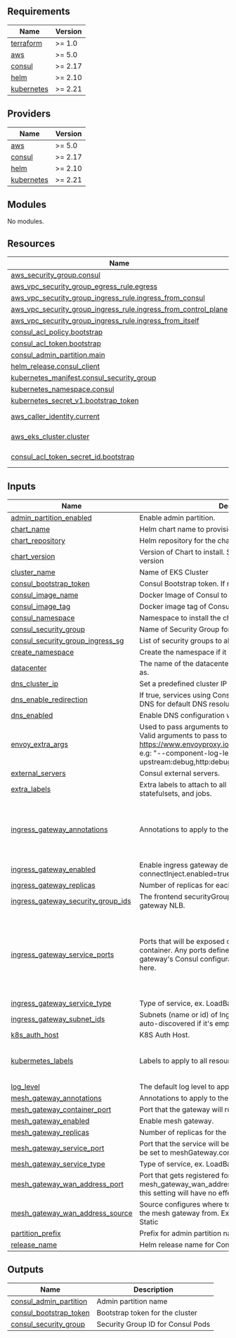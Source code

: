 <!-- BEGIN_TF_DOCS -->
## Requirements

| Name | Version |
|------|---------|
| <a name="requirement_terraform"></a> [terraform](#requirement\_terraform) | >= 1.0 |
| <a name="requirement_aws"></a> [aws](#requirement\_aws) | >= 5.0 |
| <a name="requirement_consul"></a> [consul](#requirement\_consul) | >= 2.17 |
| <a name="requirement_helm"></a> [helm](#requirement\_helm) | >= 2.10 |
| <a name="requirement_kubernetes"></a> [kubernetes](#requirement\_kubernetes) | >= 2.21 |

## Providers

| Name | Version |
|------|---------|
| <a name="provider_aws"></a> [aws](#provider\_aws) | >= 5.0 |
| <a name="provider_consul"></a> [consul](#provider\_consul) | >= 2.17 |
| <a name="provider_helm"></a> [helm](#provider\_helm) | >= 2.10 |
| <a name="provider_kubernetes"></a> [kubernetes](#provider\_kubernetes) | >= 2.21 |

## Modules

No modules.

## Resources

| Name | Type |
|------|------|
| [aws_security_group.consul](https://registry.terraform.io/providers/hashicorp/aws/latest/docs/resources/security_group) | resource |
| [aws_vpc_security_group_egress_rule.egress](https://registry.terraform.io/providers/hashicorp/aws/latest/docs/resources/vpc_security_group_egress_rule) | resource |
| [aws_vpc_security_group_ingress_rule.ingress_from_consul](https://registry.terraform.io/providers/hashicorp/aws/latest/docs/resources/vpc_security_group_ingress_rule) | resource |
| [aws_vpc_security_group_ingress_rule.ingress_from_control_plane](https://registry.terraform.io/providers/hashicorp/aws/latest/docs/resources/vpc_security_group_ingress_rule) | resource |
| [aws_vpc_security_group_ingress_rule.ingress_from_itself](https://registry.terraform.io/providers/hashicorp/aws/latest/docs/resources/vpc_security_group_ingress_rule) | resource |
| [consul_acl_policy.bootstrap](https://registry.terraform.io/providers/hashicorp/consul/latest/docs/resources/acl_policy) | resource |
| [consul_acl_token.bootstrap](https://registry.terraform.io/providers/hashicorp/consul/latest/docs/resources/acl_token) | resource |
| [consul_admin_partition.main](https://registry.terraform.io/providers/hashicorp/consul/latest/docs/resources/admin_partition) | resource |
| [helm_release.consul_client](https://registry.terraform.io/providers/hashicorp/helm/latest/docs/resources/release) | resource |
| [kubernetes_manifest.consul_security_group](https://registry.terraform.io/providers/hashicorp/kubernetes/latest/docs/resources/manifest) | resource |
| [kubernetes_namespace.consul](https://registry.terraform.io/providers/hashicorp/kubernetes/latest/docs/resources/namespace) | resource |
| [kubernetes_secret_v1.bootstrap_token](https://registry.terraform.io/providers/hashicorp/kubernetes/latest/docs/resources/secret_v1) | resource |
| [aws_caller_identity.current](https://registry.terraform.io/providers/hashicorp/aws/latest/docs/data-sources/caller_identity) | data source |
| [aws_eks_cluster.cluster](https://registry.terraform.io/providers/hashicorp/aws/latest/docs/data-sources/eks_cluster) | data source |
| [consul_acl_token_secret_id.bootstrap](https://registry.terraform.io/providers/hashicorp/consul/latest/docs/data-sources/acl_token_secret_id) | data source |

## Inputs

| Name | Description | Type | Default | Required |
|------|-------------|------|---------|:--------:|
| <a name="input_admin_partition_enabled"></a> [admin\_partition\_enabled](#input\_admin\_partition\_enabled) | Enable admin partition. | `bool` | `true` | no |
| <a name="input_chart_name"></a> [chart\_name](#input\_chart\_name) | Helm chart name to provision | `string` | `"consul"` | no |
| <a name="input_chart_repository"></a> [chart\_repository](#input\_chart\_repository) | Helm repository for the chart | `string` | `"https://helm.releases.hashicorp.com"` | no |
| <a name="input_chart_version"></a> [chart\_version](#input\_chart\_version) | Version of Chart to install. Set to empty to install the latest version | `string` | `"1.1.2"` | no |
| <a name="input_cluster_name"></a> [cluster\_name](#input\_cluster\_name) | Name of EKS Cluster | `string` | n/a | yes |
| <a name="input_consul_bootstrap_token"></a> [consul\_bootstrap\_token](#input\_consul\_bootstrap\_token) | Consul Bootstrap token. If not provided, one will be created. | `string` | `""` | no |
| <a name="input_consul_image_name"></a> [consul\_image\_name](#input\_consul\_image\_name) | Docker Image of Consul to run | `string` | `"hashicorp/consul-enterprise"` | no |
| <a name="input_consul_image_tag"></a> [consul\_image\_tag](#input\_consul\_image\_tag) | Docker image tag of Consul to run | `string` | `"1.15.3-ent"` | no |
| <a name="input_consul_namespace"></a> [consul\_namespace](#input\_consul\_namespace) | Namespace to install the chart into. | `string` | `"consul"` | no |
| <a name="input_consul_security_group"></a> [consul\_security\_group](#input\_consul\_security\_group) | Name of Security Group for Consul pods | `string` | `"consul-k8s"` | no |
| <a name="input_consul_security_group_ingress_sg"></a> [consul\_security\_group\_ingress\_sg](#input\_consul\_security\_group\_ingress\_sg) | List of security groups to allow ingress from Consul Pods | `map(string)` | `{}` | no |
| <a name="input_create_namespace"></a> [create\_namespace](#input\_create\_namespace) | Create the namespace if it does not yet exist. | `bool` | `false` | no |
| <a name="input_datacenter"></a> [datacenter](#input\_datacenter) | The name of the datacenter that the agents should register as. | `string` | `"aws-ap-southeast-1"` | no |
| <a name="input_dns_cluster_ip"></a> [dns\_cluster\_ip](#input\_dns\_cluster\_ip) | Set a predefined cluster IP for the DNS service. | `string` | `"172.20.0.200"` | no |
| <a name="input_dns_enable_redirection"></a> [dns\_enable\_redirection](#input\_dns\_enable\_redirection) | If true, services using Consul service mesh will use Consul DNS for default DNS resolution. | `bool` | `false` | no |
| <a name="input_dns_enabled"></a> [dns\_enabled](#input\_dns\_enabled) | Enable DNS configuration within Kubernetes Cluster. | `bool` | `false` | no |
| <a name="input_envoy_extra_args"></a> [envoy\_extra\_args](#input\_envoy\_extra\_args) | Used to pass arguments to the injected envoy sidecar.<br>Valid arguments to pass to envoy can be found here: https://www.envoyproxy.io/docs/envoy/latest/operations/cli<br>e.g: "--component-log-level upstream:debug,http:debug,router:debug,config:debug" | `string` | `null` | no |
| <a name="input_external_servers"></a> [external\_servers](#input\_external\_servers) | Consul external servers. | `list(string)` | n/a | yes |
| <a name="input_extra_labels"></a> [extra\_labels](#input\_extra\_labels) | Extra labels to attach to all pods, deployments, daemonsets, statefulsets, and jobs. | `map(string)` | `{}` | no |
| <a name="input_ingress_gateway_annotations"></a> [ingress\_gateway\_annotations](#input\_ingress\_gateway\_annotations) | Annotations to apply to the ingress gateway service. | `map(string)` | <pre>{<br>  "service.beta.kubernetes.io/aws-load-balancer-nlb-target-type": "ip",<br>  "service.beta.kubernetes.io/aws-load-balancer-scheme": "internal"<br>}</pre> | no |
| <a name="input_ingress_gateway_enabled"></a> [ingress\_gateway\_enabled](#input\_ingress\_gateway\_enabled) | Enable ingress gateway deployment. equires connectInject.enabled=true. | `bool` | `false` | no |
| <a name="input_ingress_gateway_replicas"></a> [ingress\_gateway\_replicas](#input\_ingress\_gateway\_replicas) | Number of replicas for each ingress gateway defined. | `number` | `2` | no |
| <a name="input_ingress_gateway_security_group_ids"></a> [ingress\_gateway\_security\_group\_ids](#input\_ingress\_gateway\_security\_group\_ids) | The frontend securityGroups you want to attach to Ingress gateway NLB. | `list(string)` | `[]` | no |
| <a name="input_ingress_gateway_service_ports"></a> [ingress\_gateway\_service\_ports](#input\_ingress\_gateway\_service\_ports) | Ports that will be exposed on the service and gateway container. Any ports defined as ingress listeners on the gateway's Consul configuration entry should be included here. | <pre>list(object({<br>    port     = number<br>    nodePort = number<br>  }))</pre> | <pre>[<br>  {<br>    "nodePort": null,<br>    "port": 8080<br>  },<br>  {<br>    "nodePort": null,<br>    "port": 8443<br>  }<br>]</pre> | no |
| <a name="input_ingress_gateway_service_type"></a> [ingress\_gateway\_service\_type](#input\_ingress\_gateway\_service\_type) | Type of service, ex. LoadBalancer, ClusterIP. | `string` | `"LoadBalancer"` | no |
| <a name="input_ingress_gateway_subnet_ids"></a> [ingress\_gateway\_subnet\_ids](#input\_ingress\_gateway\_subnet\_ids) | Subnets (name or id) of Ingress gateway NLB. Subnets are auto-discovered if it's empty. | `list(string)` | `[]` | no |
| <a name="input_k8s_auth_host"></a> [k8s\_auth\_host](#input\_k8s\_auth\_host) | K8S Auth Host. | `string` | n/a | yes |
| <a name="input_kubermetes_labels"></a> [kubermetes\_labels](#input\_kubermetes\_labels) | Labels to apply to all resources | `map(string)` | <pre>{<br>  "app.kubernetes.io/managed-by": "terraform"<br>}</pre> | no |
| <a name="input_log_level"></a> [log\_level](#input\_log\_level) | The default log level to apply to all components. | `string` | `"info"` | no |
| <a name="input_mesh_gateway_annotations"></a> [mesh\_gateway\_annotations](#input\_mesh\_gateway\_annotations) | Annotations to apply to the mesh gateway service | `map(string)` | `{}` | no |
| <a name="input_mesh_gateway_container_port"></a> [mesh\_gateway\_container\_port](#input\_mesh\_gateway\_container\_port) | Port that the gateway will run on inside the container. | `number` | `8443` | no |
| <a name="input_mesh_gateway_enabled"></a> [mesh\_gateway\_enabled](#input\_mesh\_gateway\_enabled) | Enable mesh gateway. | `bool` | `false` | no |
| <a name="input_mesh_gateway_replicas"></a> [mesh\_gateway\_replicas](#input\_mesh\_gateway\_replicas) | Number of replicas for the Deployment. | `number` | `2` | no |
| <a name="input_mesh_gateway_service_port"></a> [mesh\_gateway\_service\_port](#input\_mesh\_gateway\_service\_port) | Port that the service will be exposed on. The targetPort will be set to meshGateway.containerPort.. | `number` | `443` | no |
| <a name="input_mesh_gateway_service_type"></a> [mesh\_gateway\_service\_type](#input\_mesh\_gateway\_service\_type) | Type of service, ex. LoadBalancer, ClusterIP. | `string` | `"ClusterIP"` | no |
| <a name="input_mesh_gateway_wan_address_port"></a> [mesh\_gateway\_wan\_address\_port](#input\_mesh\_gateway\_wan\_address\_port) | Port that gets registered for WAN traffic. If mesh\_gateway\_wan\_address\_source is set to Service then this setting will have no effect | `number` | `8443` | no |
| <a name="input_mesh_gateway_wan_address_source"></a> [mesh\_gateway\_wan\_address\_source](#input\_mesh\_gateway\_wan\_address\_source) | Source configures where to retrieve the WAN address for the mesh gateway from. Ex Service, NodeIP, NodeName or Static | `string` | `"ClusterIP"` | no |
| <a name="input_partition_prefix"></a> [partition\_prefix](#input\_partition\_prefix) | Prefix for admin partition name. | `string` | `"partition"` | no |
| <a name="input_release_name"></a> [release\_name](#input\_release\_name) | Helm release name for Consul | `string` | `"consul"` | no |

## Outputs

| Name | Description |
|------|-------------|
| <a name="output_consul_admin_partition"></a> [consul\_admin\_partition](#output\_consul\_admin\_partition) | Admin partition name |
| <a name="output_consul_bootstrap_token"></a> [consul\_bootstrap\_token](#output\_consul\_bootstrap\_token) | Bootstrap token for the cluster |
| <a name="output_consul_security_group"></a> [consul\_security\_group](#output\_consul\_security\_group) | Security Group ID for Consul Pods |
<!-- END_TF_DOCS -->
